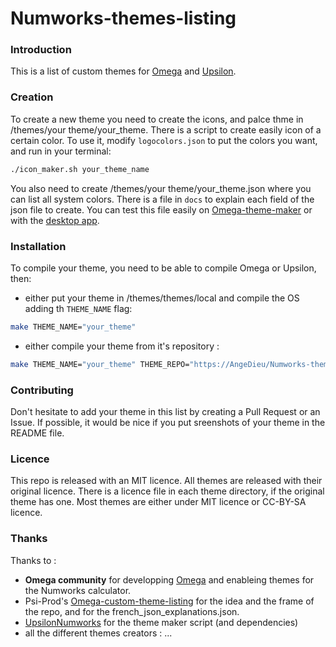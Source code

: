 # Numworks-themes-listing

### Introduction
This is a list of custom themes for [Omega](https://github.com/Omega-Numworks/Omega) and [Upsilon](https://github.com/UpsilonNumworks/Upsilon).

### Creation
To create a new theme you need to create the icons, and palce thme in /themes/your theme/your_theme.
There is a script to create easily icon of a certain color. To use it, modify `logocolors.json` to put the colors you want, and run in your terminal:
```bash
./icon_maker.sh your_theme_name
```

You also need to create /themes/your theme/your_theme.json where you can list all system colors. There is a file in `docs` to explain each field of the json file to create. 
You can test this file easily on [Omega-theme-maker](https://blog.mfriess.xyz/Omega-ThMkr/) or with the [desktop app](https://github.com/ArtichOwO/OmegaThemeMakerApp/releases).


### Installation
To compile your theme, you need to be able to compile Omega or Upsilon, then:
- either put your theme in /themes/themes/local and compile the OS adding th `THEME_NAME` flag:
```bash
make THEME_NAME="your_theme"
```
- either compile your theme from it's repository :
```bash
make THEME_NAME="your_theme" THEME_REPO="https://AngeDieu/Numworks-themes-listing/tree/main/themes/{your_theme}"
```

### Contributing
Don't hesitate to add your theme in this list by creating a Pull Request or an Issue. If possible, it would be nice if you put sreenshots of your theme in the README file.

### Licence
This repo is released with an MIT licence.
All themes are released with their original licence. There is a licence file in each theme directory, if the original theme has one. Most themes are either under MIT licence or CC-BY-SA licence.

### Thanks
Thanks to :
- **Omega community** for developping [Omega](https://github.com/Omega-Numworks/Omega) and enableing themes for the Numworks calculator.
- Psi-Prod's [Omega-custom-theme-listing](https://github.com/Psi-Prod/Omega-custom-theme-Listing/blob/master/descriptions/french_index.json) for the idea and the frame of the repo, and for the french_json_explanations.json.
- [UpsilonNumworks](https://github.com/UpsilonNumworks/Upsilon/tree/upsilon-dev/themes) for the theme maker script (and dependencies)
- all the different themes creators :
...

